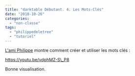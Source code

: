 ```yaml
---
title: "darktable Débutant. 4. Les Mots-Clés"
date: "2018-10-26"
categories: 
  - "non-classe"
tags: 
  - "philippedeletree"
  - "tutoriel"
---
```


[L'ami Philippe](https://www.youtube.com/channel/UCyuC63yBPP5vteLZ-l7T8OA) montre comment créer et utiliser les mots clés :

https://youtu.be/vdphMZ-S\_P8

Bonne visualisation.
